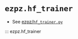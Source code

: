 # `ezpz.hf_trainer`

- See [ezpz/`hf_trainer.py`](https://github.com/ezpz/ezpz/blob/main/ezpz/hf_trainer.py)

::: ezpz.hf_trainer
